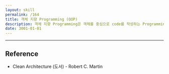 ```yaml
---
layout: skill
permalink: /164
title: 객체 지향 Programming (OOP)
description: 객체 지향 Programming은 객체를 중심으로 code를 작성하는 Programming 방법론입니다.
date: 3001-01-01
---
```






---


## Reference

- Clean Architecture (도서) - Robert C. Martin